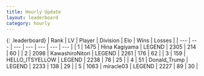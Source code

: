 ```yaml
---
title: Hourly Update
layout: leaderboard
category: hourly
---
```


{: .leaderboard}
| Rank | LV | Player | Division | Elo | Wins | Losses |
| --- | --- | --- | --- | --- | --- | --- |
| <span data-change="0">1</span> | 1475 | <span title="ID: 315148">Hina Kagiyama</span> | LEGEND | <span data-change="0">2305</span> | <span data-change="0">214</span> | <span data-change="0">60</span> |
| <span data-change="0">2</span> | 2098 | <span title="ID: 164871">KawashiroNitori</span> | LEGEND | <span data-change="0">2261</span> | <span data-change="0">176</span> | <span data-change="0">62</span> |
| <span data-change="1">3</span> | 159 | <span title="ID: 528147">HELLO_ITSYELLOW</span> | LEGEND | <span data-change="0">2238</span> | <span data-change="0">78</span> | <span data-change="0">25</span> |
| <span data-change="1">4</span> | 51 | <span title="ID: 515520">Donald_Trump</span> | LEGEND | <span data-change="0">2233</span> | <span data-change="0">138</span> | <span data-change="0">29</span> |
| <span data-change="-2">5</span> | 1063 | <span title="ID: 416373">miracle03</span> | LEGEND | <span data-change="-14">2227</span> | <span data-change="0">89</span> | <span data-change="1">30</span> |